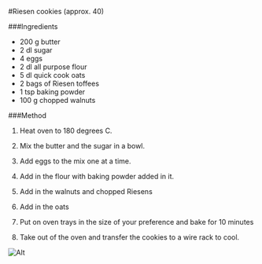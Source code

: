 #Riesen cookies (approx. 40)

###Ingredients

- 200 g butter
- 2 dl sugar
- 4 eggs
- 2 dl all purpose flour
- 5 dl quick cook oats
- 2 bags of Riesen toffees
- 1 tsp  baking powder
- 100 g chopped walnuts

###Method

1. Heat oven to 180 degrees C.

2. Mix the butter and the sugar in a bowl.

3. Add eggs to the mix one at a time.

4. Add in the flour with baking powder added in it.

5. Add in the walnuts and chopped Riesens

6. Add in the oats

7. Put on oven trays in the size of your preference and bake for 10 minutes

8. Take out of the oven and transfer the cookies to a wire rack to cool.



![Alt](https://raw.github.com/nali/versioned-cookbook/master/pictures/riesencookies.jpg)
